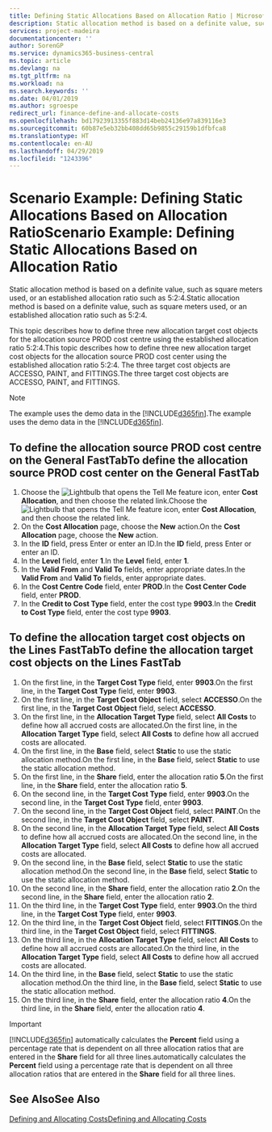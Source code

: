 ```yaml
---
title: Defining Static Allocations Based on Allocation Ratio | Microsoft Docs
description: Static allocation method is based on a definite value, such as square meters used, or an established allocation ratio such as 5:2:4.
services: project-madeira
documentationcenter: ''
author: SorenGP
ms.service: dynamics365-business-central
ms.topic: article
ms.devlang: na
ms.tgt_pltfrm: na
ms.workload: na
ms.search.keywords: ''
ms.date: 04/01/2019
ms.author: sgroespe
redirect_url: finance-define-and-allocate-costs
ms.openlocfilehash: bd17923913355f883d14beb24136e97a839116e3
ms.sourcegitcommit: 60b87e5eb32bb408dd65b9855c29159b1dfbfca8
ms.translationtype: HT
ms.contentlocale: en-AU
ms.lasthandoff: 04/29/2019
ms.locfileid: "1243396"
---
```

# <a name="scenario-example-defining-static-allocations-based-on-allocation-ratio"></a><span data-ttu-id="9f0d7-103">Scenario Example: Defining Static Allocations Based on Allocation Ratio</span><span class="sxs-lookup"><span data-stu-id="9f0d7-103">Scenario Example: Defining Static Allocations Based on Allocation Ratio</span></span>
<span data-ttu-id="9f0d7-104">Static allocation method is based on a definite value, such as square meters used, or an established allocation ratio such as 5:2:4.</span><span class="sxs-lookup"><span data-stu-id="9f0d7-104">Static allocation method is based on a definite value, such as square meters used, or an established allocation ratio such as 5:2:4.</span></span>  

<span data-ttu-id="9f0d7-105">This topic describes how to define three new allocation target cost objects for the allocation source PROD cost centre using the established allocation ratio 5:2:4.</span><span class="sxs-lookup"><span data-stu-id="9f0d7-105">This topic describes how to define three new allocation target cost objects for the allocation source PROD cost center using the established allocation ratio 5:2:4.</span></span> <span data-ttu-id="9f0d7-106">The three target cost objects are ACCESSO, PAINT, and FITTINGS.</span><span class="sxs-lookup"><span data-stu-id="9f0d7-106">The three target cost objects are ACCESSO, PAINT, and FITTINGS.</span></span>  

> [!NOTE]  
>  <span data-ttu-id="9f0d7-107">The example uses the demo data in the [!INCLUDE[d365fin](includes/d365fin_md.md)].</span><span class="sxs-lookup"><span data-stu-id="9f0d7-107">The example uses the demo data in the [!INCLUDE[d365fin](includes/d365fin_md.md)].</span></span>  

## <a name="to-define-the-allocation-source-prod-cost-center-on-the-general-fasttab"></a><span data-ttu-id="9f0d7-108">To define the allocation source PROD cost centre on the General FastTab</span><span class="sxs-lookup"><span data-stu-id="9f0d7-108">To define the allocation source PROD cost center on the General FastTab</span></span>  

1.  <span data-ttu-id="9f0d7-109">Choose the ![Lightbulb that opens the Tell Me feature](media/ui-search/search_small.png "Tell me what you want to do") icon, enter **Cost Allocation**, and then choose the related link.</span><span class="sxs-lookup"><span data-stu-id="9f0d7-109">Choose the ![Lightbulb that opens the Tell Me feature](media/ui-search/search_small.png "Tell me what you want to do") icon, enter **Cost Allocation**, and then choose the related link.</span></span>  
2.  <span data-ttu-id="9f0d7-110">On the **Cost Allocation** page, choose the **New** action.</span><span class="sxs-lookup"><span data-stu-id="9f0d7-110">On the **Cost Allocation** page, choose the **New** action.</span></span>  
3.  <span data-ttu-id="9f0d7-111">In the **ID** field, press Enter or enter an ID.</span><span class="sxs-lookup"><span data-stu-id="9f0d7-111">In the **ID** field, press Enter or enter an ID.</span></span>  
4.  <span data-ttu-id="9f0d7-112">In the **Level** field, enter **1**.</span><span class="sxs-lookup"><span data-stu-id="9f0d7-112">In the **Level** field, enter **1**.</span></span>  
5.  <span data-ttu-id="9f0d7-113">In the **Valid From** and **Valid To** fields, enter appropriate dates.</span><span class="sxs-lookup"><span data-stu-id="9f0d7-113">In the **Valid From** and **Valid To** fields, enter appropriate dates.</span></span>  
6.  <span data-ttu-id="9f0d7-114">In the **Cost Centre Code** field, enter **PROD**.</span><span class="sxs-lookup"><span data-stu-id="9f0d7-114">In the **Cost Center Code** field, enter **PROD**.</span></span>  
7.  <span data-ttu-id="9f0d7-115">In the **Credit to Cost Type** field, enter the cost type **9903**.</span><span class="sxs-lookup"><span data-stu-id="9f0d7-115">In the **Credit to Cost Type** field, enter the cost type **9903**.</span></span>  

## <a name="to-define-the-allocation-target-cost-objects-on-the-lines-fasttab"></a><span data-ttu-id="9f0d7-116">To define the allocation target cost objects on the Lines FastTab</span><span class="sxs-lookup"><span data-stu-id="9f0d7-116">To define the allocation target cost objects on the Lines FastTab</span></span>  

1.  <span data-ttu-id="9f0d7-117">On the first line, in the **Target Cost Type** field, enter **9903**.</span><span class="sxs-lookup"><span data-stu-id="9f0d7-117">On the first line, in the **Target Cost Type** field, enter **9903**.</span></span>  
2.  <span data-ttu-id="9f0d7-118">On the first line, in the **Target Cost Object** field, select **ACCESSO**.</span><span class="sxs-lookup"><span data-stu-id="9f0d7-118">On the first line, in the **Target Cost Object** field, select **ACCESSO**.</span></span>  
3.  <span data-ttu-id="9f0d7-119">On the first line, in the **Allocation Target Type** field, select **All Costs** to define how all accrued costs are allocated.</span><span class="sxs-lookup"><span data-stu-id="9f0d7-119">On the first line, in the **Allocation Target Type** field, select **All Costs** to define how all accrued costs are allocated.</span></span>  
4.  <span data-ttu-id="9f0d7-120">On the first line, in the **Base** field, select **Static** to use the static allocation method.</span><span class="sxs-lookup"><span data-stu-id="9f0d7-120">On the first line, in the **Base** field, select **Static** to use the static allocation method.</span></span>  
5.  <span data-ttu-id="9f0d7-121">On the first line, in the **Share** field, enter the allocation ratio **5**.</span><span class="sxs-lookup"><span data-stu-id="9f0d7-121">On the first line, in the **Share** field, enter the allocation ratio **5**.</span></span>  
6.  <span data-ttu-id="9f0d7-122">On the second line, in the **Target Cost Type** field, enter **9903**.</span><span class="sxs-lookup"><span data-stu-id="9f0d7-122">On the second line, in the **Target Cost Type** field, enter **9903**.</span></span>  
7.  <span data-ttu-id="9f0d7-123">On the second line, in the **Target Cost Object** field, select **PAINT**.</span><span class="sxs-lookup"><span data-stu-id="9f0d7-123">On the second line, in the **Target Cost Object** field, select **PAINT**.</span></span>  
8.  <span data-ttu-id="9f0d7-124">On the second line, in the **Allocation Target Type** field, select **All Costs** to define how all accrued costs are allocated.</span><span class="sxs-lookup"><span data-stu-id="9f0d7-124">On the second line, in the **Allocation Target Type** field, select **All Costs** to define how all accrued costs are allocated.</span></span>  
9. <span data-ttu-id="9f0d7-125">On the second line, in the **Base** field, select **Static** to use the static allocation method.</span><span class="sxs-lookup"><span data-stu-id="9f0d7-125">On the second line, in the **Base** field, select **Static** to use the static allocation method.</span></span>  
10. <span data-ttu-id="9f0d7-126">On the second line, in the **Share** field, enter the allocation ratio **2**.</span><span class="sxs-lookup"><span data-stu-id="9f0d7-126">On the second line, in the **Share** field, enter the allocation ratio **2**.</span></span>  
11. <span data-ttu-id="9f0d7-127">On the third line, in the **Target Cost Type** field, enter **9903**.</span><span class="sxs-lookup"><span data-stu-id="9f0d7-127">On the third line, in the **Target Cost Type** field, enter **9903**.</span></span>  
12. <span data-ttu-id="9f0d7-128">On the third line, in the **Target Cost Object** field, select **FITTINGS**.</span><span class="sxs-lookup"><span data-stu-id="9f0d7-128">On the third line, in the **Target Cost Object** field, select **FITTINGS**.</span></span>  
13. <span data-ttu-id="9f0d7-129">On the third line, in the **Allocation Target Type** field, select **All Costs** to define how all accrued costs are allocated.</span><span class="sxs-lookup"><span data-stu-id="9f0d7-129">On the third line, in the **Allocation Target Type** field, select **All Costs** to define how all accrued costs are allocated.</span></span>  
14. <span data-ttu-id="9f0d7-130">On the third line, in the **Base** field, select **Static** to use the static allocation method.</span><span class="sxs-lookup"><span data-stu-id="9f0d7-130">On the third line, in the **Base** field, select **Static** to use the static allocation method.</span></span>  
15. <span data-ttu-id="9f0d7-131">On the third line, in the **Share** field, enter the allocation ratio **4**.</span><span class="sxs-lookup"><span data-stu-id="9f0d7-131">On the third line, in the **Share** field, enter the allocation ratio **4**.</span></span>  

> [!IMPORTANT]  
>  [!INCLUDE[d365fin](includes/d365fin_md.md)] <span data-ttu-id="9f0d7-132">automatically calculates the **Percent** field using a percentage rate that is dependent on all three allocation ratios that are entered in the **Share** field for all three lines.</span><span class="sxs-lookup"><span data-stu-id="9f0d7-132">automatically calculates the **Percent** field using a percentage rate that is dependent on all three allocation ratios that are entered in the **Share** field for all three lines.</span></span>  

## <a name="see-also"></a><span data-ttu-id="9f0d7-133">See Also</span><span class="sxs-lookup"><span data-stu-id="9f0d7-133">See Also</span></span>  
[<span data-ttu-id="9f0d7-134">Defining and Allocating Costs</span><span class="sxs-lookup"><span data-stu-id="9f0d7-134">Defining and Allocating Costs</span></span>](finance-define-and-allocate-costs.md)   
